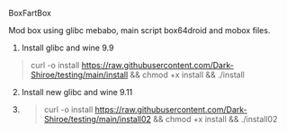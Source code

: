 BoxFartBox

Mod box using glibc mebabo, main script box64droid and mobox files.

1. Install glibc and wine 9.9
> curl -o install https://raw.githubusercontent.com/Dark-Shiroe/testing/main/install && chmod +x install && ./install

2. Install new glibc and wine 9.11
3. > curl -o install https://raw.githubusercontent.com/Dark-Shiroe/testing/main/install02 && chmod +x install && ./install02
